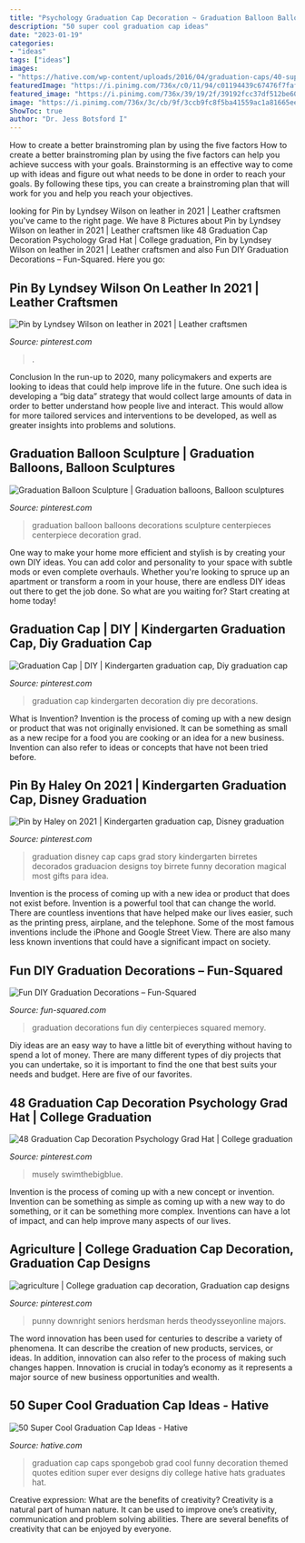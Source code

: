 ```yaml
---
title: "Psychology Graduation Cap Decoration ~ Graduation Balloon Balloons Decorations Sculpture Centerpieces Centerpiece Decoration Grad"
description: "50 super cool graduation cap ideas"
date: "2023-01-19"
categories:
- "ideas"
tags: ["ideas"]
images:
- "https://hative.com/wp-content/uploads/2016/04/graduation-caps/40-super-cool-graduation-cap-ideas.jpg"
featuredImage: "https://i.pinimg.com/736x/c0/11/94/c01194439c67476f7fafbbfa847055c7.jpg"
featured_image: "https://i.pinimg.com/736x/39/19/2f/39192fcc37df512be6001255bac07738.jpg"
image: "https://i.pinimg.com/736x/3c/cb/9f/3ccb9fc8f5ba41559ac1a81665eee39f.jpg"
ShowToc: true
author: "Dr. Jess Botsford I"
---
```



How to create a better brainstroming plan by using the five factors
How to create a better brainstroming plan by using the five factors can help you achieve success with your goals. Brainstorming is an effective way to come up with ideas and figure out what needs to be done in order to reach your goals. By following these tips, you can create a brainstroming plan that will work for you and help you reach your objectives.

	

		
looking for Pin by Lyndsey Wilson on leather in 2021 | Leather craftsmen you've came to the right page. We have 8 Pictures about Pin by Lyndsey Wilson on leather in 2021 | Leather craftsmen like 48 Graduation Cap Decoration Psychology Grad Hat | College graduation, Pin by Lyndsey Wilson on leather in 2021 | Leather craftsmen and also Fun DIY Graduation Decorations – Fun-Squared. Here you go:
		
    
## Pin By Lyndsey Wilson On Leather In 2021 | Leather Craftsmen

<img loading=lazy src="https://i.pinimg.com/736x/39/19/2f/39192fcc37df512be6001255bac07738.jpg" onerror="this.onerror=null;this.src='https://tse2.mm.bing.net/th?id=OIP.NtD1f-pK5a-RLyr7d0XKZwHaHa&amp;pid=15.1';" alt="Pin by Lyndsey Wilson on leather in 2021 | Leather craftsmen">

_Source: pinterest.com_

>. 

	

Conclusion
In the run-up to 2020, many policymakers and experts are looking to ideas that could help improve life in the future. One such idea is developing a “big data” strategy that would collect large amounts of data in order to better understand how people live and interact. This would allow for more tailored services and interventions to be developed, as well as greater insights into problems and solutions.

    
## Graduation Balloon Sculpture | Graduation Balloons, Balloon Sculptures

<img loading=lazy src="https://i.pinimg.com/originals/ca/c9/36/cac936d69c4f53ea3efb37161620fb0d.jpg" onerror="this.onerror=null;this.src='https://tse4.mm.bing.net/th?id=OIP.QhY-pSlY4fx6I7QYaWcPJQHaJ4&amp;pid=15.1';" alt="Graduation Balloon Sculpture | Graduation balloons, Balloon sculptures">

_Source: pinterest.com_

>graduation balloon balloons decorations sculpture centerpieces centerpiece decoration grad. 

	

One way to make your home more efficient and stylish is by creating your own DIY ideas. You can add color and personality to your space with subtle mods or even complete overhauls. Whether you're looking to spruce up an apartment or transform a room in your house, there are endless DIY ideas out there to get the job done. So what are you waiting for? Start creating at home today!

    
## Graduation Cap | DIY | Kindergarten Graduation Cap, Diy Graduation Cap

<img loading=lazy src="https://i.pinimg.com/736x/be/07/f9/be07f96c7da20cfb2babaceacded3deb.jpg" onerror="this.onerror=null;this.src='https://tse4.mm.bing.net/th?id=OIP.DZ5RA4dVKhsFrtMlztwpowHaJ3&amp;pid=15.1';" alt="Graduation Cap | DIY | Kindergarten graduation cap, Diy graduation cap">

_Source: pinterest.com_

>graduation cap kindergarten decoration diy pre decorations. 

	

What is Invention?
Invention is the process of coming up with a new design or product that was not originally envisioned. It can be something as small as a new recipe for a food you are cooking or an idea for a new business. Invention can also refer to ideas or concepts that have not been tried before.

    
## Pin By Haley On 2021 | Kindergarten Graduation Cap, Disney Graduation

<img loading=lazy src="https://i.pinimg.com/736x/c0/11/94/c01194439c67476f7fafbbfa847055c7.jpg" onerror="this.onerror=null;this.src='https://tse3.mm.bing.net/th?id=OIP.mQZEMYHY3awKo0BmjEvnHQHaJQ&amp;pid=15.1';" alt="Pin by Haley on 2021 | Kindergarten graduation cap, Disney graduation">

_Source: pinterest.com_

>graduation disney cap caps grad story kindergarten birretes decorados graduacion designs toy birrete funny decoration magical most gifts para idea. 

	

Invention is the process of coming up with a new idea or product that does not exist before. Invention is a powerful tool that can change the world. There are countless inventions that have helped make our lives easier, such as the printing press, airplane, and the telephone. Some of the most famous inventions include the iPhone and Google Street View. There are also many less known inventions that could have a significant impact on society.

    
## Fun DIY Graduation Decorations – Fun-Squared

<img loading=lazy src="https://i0.wp.com/fun-squared.com/wp-content/uploads/2019/04/Graduation-Decorations.png?resize=1000%2C1600&amp;ssl=1" onerror="this.onerror=null;this.src='https://tse3.mm.bing.net/th?id=OIP.AJB4y-whUCUoF6WOAHwBswHaL2&amp;pid=15.1';" alt="Fun DIY Graduation Decorations – Fun-Squared">

_Source: fun-squared.com_

>graduation decorations fun diy centerpieces squared memory. 

	

Diy ideas are an easy way to have a little bit of everything without having to spend a lot of money. There are many different types of diy projects that you can undertake, so it is important to find the one that best suits your needs and budget. Here are five of our favorites.

    
## 48 Graduation Cap Decoration Psychology Grad Hat | College Graduation

<img loading=lazy src="https://i.pinimg.com/736x/02/67/cc/0267ccf57fdc13aff583e3861f6ca426.jpg" onerror="this.onerror=null;this.src='https://tse1.mm.bing.net/th?id=OIP.jxdkGI8M9IXHXTVVWeowSgHaJ3&amp;pid=15.1';" alt="48 Graduation Cap Decoration Psychology Grad Hat | College graduation">

_Source: pinterest.com_

>musely swimthebigblue. 

	

Invention is the process of coming up with a new concept or invention. Invention can be something as simple as coming up with a new way to do something, or it can be something more complex. Inventions can have a lot of impact, and can help improve many aspects of our lives.

    
## Agriculture | College Graduation Cap Decoration, Graduation Cap Designs

<img loading=lazy src="https://i.pinimg.com/736x/3c/cb/9f/3ccb9fc8f5ba41559ac1a81665eee39f.jpg" onerror="this.onerror=null;this.src='https://tse3.mm.bing.net/th?id=OIP.pqFpfW82HWrCqb1qP9ecJQHaNK&amp;pid=15.1';" alt="agriculture | College graduation cap decoration, Graduation cap designs">

_Source: pinterest.com_

>punny downright seniors herdsman herds theodysseyonline majors. 

	

The word innovation has been used for centuries to describe a variety of phenomena. It can describe the creation of new products, services, or ideas. In addition, innovation can also refer to the process of making such changes happen. Innovation is crucial in today’s economy as it represents a major source of new business opportunities and wealth.

    
## 50 Super Cool Graduation Cap Ideas - Hative

<img loading=lazy src="https://hative.com/wp-content/uploads/2016/04/graduation-caps/40-super-cool-graduation-cap-ideas.jpg" onerror="this.onerror=null;this.src='https://tse1.mm.bing.net/th?id=OIP.521ep6ogmtEYDMNVvgx-VAHaHa&amp;pid=15.1';" alt="50 Super Cool Graduation Cap Ideas - Hative">

_Source: hative.com_

>graduation cap caps spongebob grad cool funny decoration themed quotes edition super ever designs diy college hative hats graduates hat. 

	

Creative expression: What are the benefits of creativity?
Creativity is a natural part of human nature. It can be used to improve one’s creativity, communication and problem solving abilities. There are several benefits of creativity that can be enjoyed by everyone.

